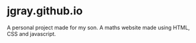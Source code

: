 # jgray.github.io
A personal project made for my son.
A maths website made using HTML, CSS and javascript.
